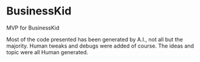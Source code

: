 # BusinessKid
MVP for BusinessKid


Most of the code presented has been generated by A.I., not all but the majority. Human tweaks and debugs were added of course. The ideas and topic were all Human generated.
